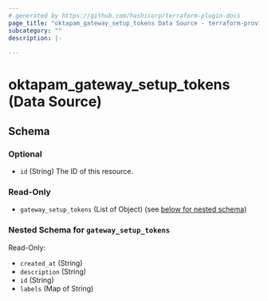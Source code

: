 ```yaml
---
# generated by https://github.com/hashicorp/terraform-plugin-docs
page_title: "oktapam_gateway_setup_tokens Data Source - terraform-provider-oktapam"
subcategory: ""
description: |-
  
---
```


# oktapam_gateway_setup_tokens (Data Source)





<!-- schema generated by tfplugindocs -->
## Schema

### Optional

- `id` (String) The ID of this resource.

### Read-Only

- `gateway_setup_tokens` (List of Object) (see [below for nested schema](#nestedatt--gateway_setup_tokens))

<a id="nestedatt--gateway_setup_tokens"></a>
### Nested Schema for `gateway_setup_tokens`

Read-Only:

- `created_at` (String)
- `description` (String)
- `id` (String)
- `labels` (Map of String)


